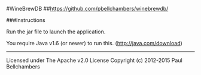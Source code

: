 #WineBrewDB
##https://github.com/pbellchambers/winebrewdb/


###Instructions

Run the jar file to launch the application.

You require Java v1.6 (or newer) to run this. (http://java.com/download)


---
Licensed under The Apache v2.0 License
Copyright (c) 2012-2015 Paul Bellchambers